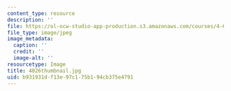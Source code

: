 ```yaml
---
content_type: resource
description: ''
file: https://ol-ocw-studio-app-production.s3.amazonaws.com/courses/4-614-religious-architecture-and-islamic-cultures-fall-2002/b931931df13e97c175b194cb375e4791_4026thumbnail.jpg
file_type: image/jpeg
image_metadata:
  caption: ''
  credit: ''
  image-alt: ''
resourcetype: Image
title: 4026thumbnail.jpg
uid: b931931d-f13e-97c1-75b1-94cb375e4791
---
```

